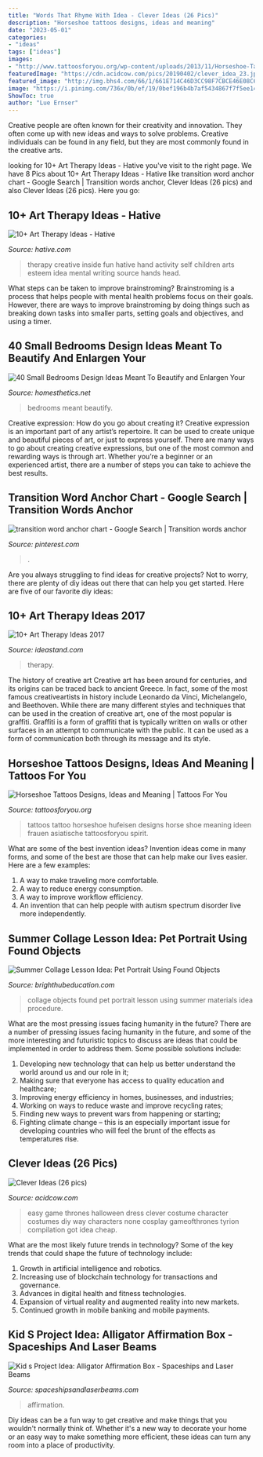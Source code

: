 ```yaml
---
title: "Words That Rhyme With Idea - Clever Ideas (26 Pics)"
description: "Horseshoe tattoos designs, ideas and meaning"
date: "2023-05-01"
categories:
- "ideas"
tags: ["ideas"]
images:
- "http://www.tattoosforyou.org/wp-content/uploads/2013/11/Horseshoe-Tattoo-Ideas-768x1024.jpg"
featuredImage: "https://cdn.acidcow.com/pics/20190402/clever_idea_23.jpg"
featured_image: "http://img.bhs4.com/66/1/661E714C46D3CC98F7CBCE46E08C691EAF5744E8_lis.jpg"
image: "https://i.pinimg.com/736x/0b/ef/19/0bef196b4b7af5434867f7f5ee141932.jpg"
ShowToc: true
author: "Lue Ernser"
---
```



Creative people are often known for their creativity and innovation. They often come up with new ideas and ways to solve problems. Creative individuals can be found in any field, but they are most commonly found in the creative arts.

	

		
looking for 10+ Art Therapy Ideas - Hative you've visit to the right page. We have 8 Pics about 10+ Art Therapy Ideas - Hative like transition word anchor chart - Google Search | Transition words anchor, Clever Ideas (26 pics) and also Clever Ideas (26 pics). Here you go:
		
    
## 10+ Art Therapy Ideas - Hative

<img loading=lazy src="http://hative.com/wp-content/uploads/2014/05/art-therapy-ideas/7-art-therapy-ideas.jpg" onerror="this.onerror=null;this.src='https://tse4.mm.bing.net/th?id=OIP.wQEH2vgbHV2iGNyH8PIO5AHaKJ&amp;pid=15.1';" alt="10+ Art Therapy Ideas - Hative">

_Source: hative.com_

>therapy creative inside fun hative hand activity self children arts esteem idea mental writing source hands head. 

	

What steps can be taken to improve brainstroming?
Brainstroming is a process that helps people with mental health problems focus on their goals. However, there are ways to improve brainstroming by doing things such as breaking down tasks into smaller parts, setting goals and objectives, and using a timer.

    
## 40 Small Bedrooms Design Ideas Meant To Beautify And Enlargen Your

<img loading=lazy src="https://cdn.homesthetics.net/wp-content/uploads/2013/12/40-Small-Bedrooms-Design-Ideas-For-Your-Small-Home-homesthetics.net-18.jpg" onerror="this.onerror=null;this.src='https://tse3.mm.bing.net/th?id=OIP.owphSJK-2YJm-r_y4lnl5wHaIp&amp;pid=15.1';" alt="40 Small Bedrooms Design Ideas Meant To Beautify and Enlargen Your">

_Source: homesthetics.net_

>bedrooms meant beautify. 

	

Creative expression: How do you go about creating it?
Creative expression is an important part of any artist’s repertoire. It can be used to create unique and beautiful pieces of art, or just to express yourself. There are many ways to go about creating creative expressions, but one of the most common and rewarding ways is through art. Whether you’re a beginner or an experienced artist, there are a number of steps you can take to achieve the best results.

    
## Transition Word Anchor Chart - Google Search | Transition Words Anchor

<img loading=lazy src="https://i.pinimg.com/736x/0b/ef/19/0bef196b4b7af5434867f7f5ee141932.jpg" onerror="this.onerror=null;this.src='https://tse3.mm.bing.net/th?id=OIP.nLyHFsf8e75zKfzWFUp7-wHaJ3&amp;pid=15.1';" alt="transition word anchor chart - Google Search | Transition words anchor">

_Source: pinterest.com_

>. 

	

Are you always struggling to find ideas for creative projects? Not to worry, there are plenty of diy ideas out there that can help you get started. Here are five of our favorite diy ideas: 

    
## 10+ Art Therapy Ideas 2017

<img loading=lazy src="https://ideastand.com/wp-content/uploads/2014/05/art-therapy-ideas/12-art-therapy-ideas.jpg" onerror="this.onerror=null;this.src='https://tse1.mm.bing.net/th?id=OIP.7hIxjGXegd7aaFnlzaj2qAHaLc&amp;pid=15.1';" alt="10+ Art Therapy Ideas 2017">

_Source: ideastand.com_

>therapy. 

	

The history of creative art
Creative art has been around for centuries, and its origins can be traced back to ancient Greece. In fact, some of the most famous creativeartists in history include Leonardo da Vinci, Michelangelo, and Beethoven. While there are many different styles and techniques that can be used in the creation of creative art, one of the most popular is graffiti. Graffiti is a form of graffiti that is typically written on walls or other surfaces in an attempt to communicate with the public. It can be used as a form of communication both through its message and its style.

    
## Horseshoe Tattoos Designs, Ideas And Meaning | Tattoos For You

<img loading=lazy src="http://www.tattoosforyou.org/wp-content/uploads/2013/11/Horseshoe-Tattoo-Ideas-768x1024.jpg" onerror="this.onerror=null;this.src='https://tse4.mm.bing.net/th?id=OIP.z7WQz9qpm-SjlHOIjTMaXgHaJ4&amp;pid=15.1';" alt="Horseshoe Tattoos Designs, Ideas and Meaning | Tattoos For You">

_Source: tattoosforyou.org_

>tattoos tattoo horseshoe hufeisen designs horse shoe meaning ideen frauen asiatische tattoosforyou spirit. 

	

What are some of the best invention ideas?
Invention ideas come in many forms, and some of the best are those that can help make our lives easier. Here are a few examples: 
1. A way to make traveling more comfortable. 
2. A way to reduce energy consumption. 
3. A way to improve workflow efficiency. 
4. An invention that can help people with autism spectrum disorder live more independently.

    
## Summer Collage Lesson Idea: Pet Portrait Using Found Objects

<img loading=lazy src="http://img.bhs4.com/66/1/661E714C46D3CC98F7CBCE46E08C691EAF5744E8_lis.jpg" onerror="this.onerror=null;this.src='https://tse3.mm.bing.net/th?id=OIP.KrqlM_zRYkXebxIUy8luggHaKe&amp;pid=15.1';" alt="Summer Collage Lesson Idea: Pet Portrait Using Found Objects">

_Source: brighthubeducation.com_

>collage objects found pet portrait lesson using summer materials idea procedure. 

	

What are the most pressing issues facing humanity in the future?
There are a number of pressing issues facing humanity in the future, and some of the more interesting and futuristic topics to discuss are ideas that could be implemented in order to address them. Some possible solutions include: 
1) Developing new technology that can help us better understand the world around us and our role in it; 
2) Making sure that everyone has access to quality education and healthcare; 
3) Improving energy efficiency in homes, businesses, and industries; 
4) Working on ways to reduce waste and improve recycling rates; 
5) Finding new ways to prevent wars from happening or starting; 
6) Fighting climate change – this is an especially important issue for developing countries who will feel the brunt of the effects as temperatures rise.

    
## Clever Ideas (26 Pics)

<img loading=lazy src="https://cdn.acidcow.com/pics/20190402/clever_idea_23.jpg" onerror="this.onerror=null;this.src='https://tse3.mm.bing.net/th?id=OIP.g5E4jdspg8tJb4KPc1Yn-AHaJ_&amp;pid=15.1';" alt="Clever Ideas (26 pics)">

_Source: acidcow.com_

>easy game thrones halloween dress clever costume character costumes diy way characters none cosplay gameofthrones tyrion compilation got idea cheap. 

	

What are the most likely future trends in technology?
Some of the key trends that could shape the future of technology include: 
1. Growth in artificial intelligence and robotics. 
2. Increasing use of blockchain technology for transactions and governance. 
3. Advances in digital health and fitness technologies. 
4. Expansion of virtual reality and augmented reality into new markets. 
5. Continued growth in mobile banking and mobile payments.

    
## Kid S Project Idea: Alligator Affirmation Box - Spaceships And Laser Beams

<img loading=lazy src="https://spaceshipsandlaserbeams.com/wp-content/uploads/2015/09/kids-alligator-affirmation-box-craft.jpg" onerror="this.onerror=null;this.src='https://tse4.mm.bing.net/th?id=OIP.3QWGkmm0KaPjNM9VzGN3aQHaLD&amp;pid=15.1';" alt="Kid s Project Idea: Alligator Affirmation Box - Spaceships and Laser Beams">

_Source: spaceshipsandlaserbeams.com_

>affirmation. 

	

Diy ideas can be a fun way to get creative and make things that you wouldn't normally think of. Whether it's a new way to decorate your home or an easy way to make something more efficient, these ideas can turn any room into a place of productivity.

